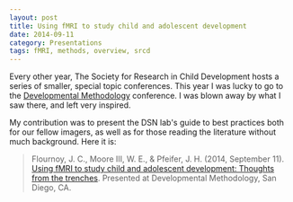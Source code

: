 ```yaml
---
layout: post
title: Using fMRI to study child and adolescent development
date: 2014-09-11
category: Presentations
tags: fMRI, methods, overview, srcd
---
```


Every other year, The Society for Research in Child Development hosts a series of smaller, special topic conferences. This year I was lucky to go to the [Developmental Methodology](http://www.srcd.org/meetings/special-topic-meetings/2-developmental-methodology) conference. I was blown away by what I saw there, and left very inspired.

My contribution was to present the DSN lab's guide to best practices both for our fellow imagers, as well as for those reading the literature without much background. Here it is:

>Flournoy, J. C., Moore III, W. E., & Pfeifer, J. H. (2014, September 11). [Using fMRI to study child and adolescent development: Thoughts from the trenches](http://pages.uoregon.edu/flournoy/thoughts_from_the_trenches/#/). Presented at Developmental Methodology, San Diego, CA.
